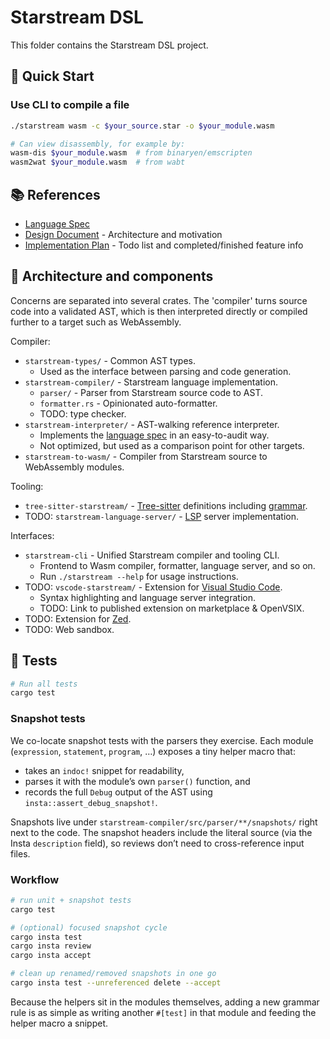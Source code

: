 # Starstream DSL

This folder contains the Starstream DSL project.

## 🚀 Quick Start

### Use CLI to compile a file

```bash
./starstream wasm -c $your_source.star -o $your_module.wasm

# Can view disassembly, for example by:
wasm-dis $your_module.wasm  # from binaryen/emscripten
wasm2wat $your_module.wasm  # from wabt
```

## 📚 References

- [Language Spec](docs/language-spec.md)
- [Design Document](docs/design.md) - Architecture and motivation
- [Implementation Plan](impl-plan.md) - Todo list and completed/finished feature info

[language spec]: ./docs/language-spec.md

## 🔧 Architecture and components

Concerns are separated into several crates. The 'compiler' turns source code
into a validated AST, which is then interpreted directly or compiled further
to a target such as WebAssembly.

Compiler:

* `starstream-types/` - Common AST types.
  * Used as the interface between parsing and code generation.
* `starstream-compiler/` - Starstream language implementation.
  * `parser/` - Parser from Starstream source code to AST.
  * `formatter.rs` - Opinionated auto-formatter.
  * TODO: type checker.
* `starstream-interpreter/` - AST-walking reference interpreter.
  * Implements the [language spec] in an easy-to-audit way.
  * Not optimized, but used as a comparison point for other targets.
* `starstream-to-wasm/` - Compiler from Starstream source to WebAssembly modules.

Tooling:

* `tree-sitter-starstream/` - [Tree-sitter] definitions including [grammar].
* TODO: `starstream-language-server/` - [LSP] server implementation.

Interfaces:

* `starstream-cli` - Unified Starstream compiler and tooling CLI.
  * Frontend to Wasm compiler, formatter, language server, and so on.
  * Run `./starstream --help` for usage instructions.
* TODO: `vscode-starstream/` - Extension for [Visual Studio Code].
  * Syntax highlighting and language server integration.
  * TODO: Link to published extension on marketplace & OpenVSIX.
* TODO: Extension for [Zed].
* TODO: Web sandbox.

[LSP]: https://microsoft.github.io/language-server-protocol/
[Tree-sitter]: https://tree-sitter.github.io/tree-sitter/
[grammar]: ./tree-sitter-starstream/grammar.js
[Visual Studio Code]: https://code.visualstudio.com/
[Zed]: https://zed.dev/

## 🧪 Tests

```bash
# Run all tests
cargo test
```

### Snapshot tests

We co-locate snapshot tests with the parsers they exercise. Each module (`expression`, `statement`, `program`, …) exposes a tiny helper macro that:

- takes an `indoc!` snippet for readability,
- parses it with the module’s own `parser()` function, and
- records the full `Debug` output of the AST using `insta::assert_debug_snapshot!`.

Snapshots live under `starstream-compiler/src/parser/**/snapshots/` right next to the code. The snapshot headers include the literal source (via the Insta `description` field), so reviews don’t need to cross-reference input files.

### Workflow

```bash
# run unit + snapshot tests
cargo test

# (optional) focused snapshot cycle
cargo insta test
cargo insta review
cargo insta accept

# clean up renamed/removed snapshots in one go
cargo insta test --unreferenced delete --accept
```

Because the helpers sit in the modules themselves, adding a new grammar rule is as simple as writing another `#[test]` in that module and feeding the helper macro a snippet.
